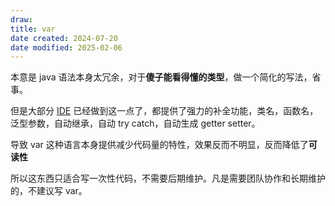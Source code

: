 ```yaml
---
draw:
title: var
date created: 2024-07-20
date modified: 2025-02-06
---
```


本意是 java 语法本身太冗余，对于**傻子能看得懂的类型**，做一个简化的写法，省事。

但是大部分 [IDE](IDE) 已经做到这一点了，都提供了强力的补全功能，类名，函数名，泛型参数，自动继承，自动 try catch，自动生成 getter setter。

导致 var 这种语言本身提供减少代码量的特性，效果反而不明显，反而降低了**可读性**

所以这东西只适合写一次性代码，不需要后期维护。凡是需要团队协作和长期维护的，不建议写 var。

